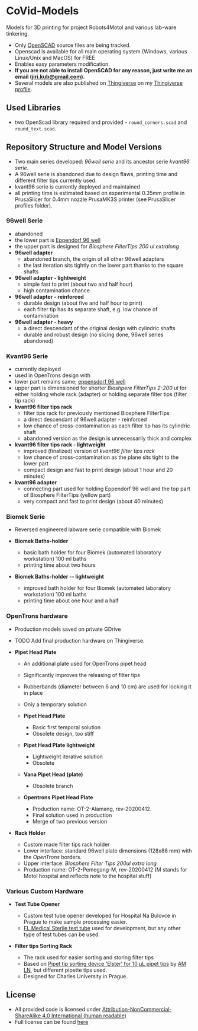 # CoVid-Models

Models for 3D printing for project Robots4Motol and various lab-ware tinkering.
- Only [OpenSCAD](https://www.openscad.org/) source files are being tracked.
- Openscad is available for all main operating system (Windows, various Linux/Unix and MacOS) for FREE
- Enables easy parameters modification.
- **If you are not able to install OpenSCAD for any reason, just write me an email (jiri.kub@gmail.com).**
- Several models are also published on [Thingiverse](https://www.thingiverse.com/) on my [Thingiverse profile](https://www.thingiverse.com/Kvant/about).

## Used Libraries
- two OpenScad library required and provided - `round_corners.scad` and `round_text.scad`.


## Repository Structure and Model Versions
- Two main series developed: _96well serie_ and its ancestor serie _kvant96 serie_.
- A 96well serie is abandoned due to design flaws, printing time and different filter tips currently used.
- kvant96 serie is currently deployed and maintained
- all printing time is estimated based on experimental 0.35mm profile in PrusaSlicer for 0.4mm nozzle PrusaMK3S printer (see PrusaSlicer profiles folder).


### 96well Serie
- abandoned
- the lower part is [Eppendorf  96 well](https://www.eppendorf.com/product-media/doc/en/105601_Marketing-Manual/Eppendorf_Consumables_Technical-data_Deepwell-Plate-96-2000_Eppendorf-Deepwell-Plate-96-2000-uL.pdf)
- the upper part is designed for _Biosphere FilterTips 200 ul extralong_
- **96well adapter**
    - abandoned branch, the origin of all other 96well adapters
    - the last iteration sits tightly on the lower part thanks to the square shafts
- **96well adapter - lightweight**
    - simple fast to print (about two and half hour)
    - high contamination chance
- **96well adapter - reinforced**
    - durable design (about five and half hour to print)
    - each filter tip has its separate shaft, e.g. low chance of contamination
- **96well adapter - heavy**
    - a direct descendant of the original design with cylindric shafts
    - durable and robust design (no slicing done, 96well series abandoned)


### Kvant96 Serie
   - currently deployed
   - used in OpenTrons design with 
   - lower part remains same; [eppensdorf 96 well](https://www.eppendorf.com/product-media/doc/en/105601_Marketing-Manual/Eppendorf_Consumables_Technical-data_Deepwell-Plate-96-2000_Eppendorf-Deepwell-Plate-96-2000-uL.pdf)
   - upper part is dimensioned for shorter _Bioshpere FilterTips 2-200 ul_ for either holding whole rack (adapter) or holding separate filter tips (filter tip rack)
   - **kvant96 filter tips rack**
     - filter tips rack for previously mentioned Biosphere FilterTips
     - a direct descendant of 96well adapter - reinforced
     - low chance of cross-contamination as each filter tip has its cylindric shaft
     - abandoned version as the design is unnecessarily thick and complex
   - **kvant96 filter tips rack - lightweight**
     - improved (finalized) version of _kvant96 filter tips rack_
     - low chance of cross-contamination as the plane sits tight to the lower part
     - compact design and fast to print design (about 1 hour and 20 minutes)
   - **kvant96 adapter**
      - connecting part used for holding Eppendorf 96 well and the top part of Biosphere FilterTips (yellow part)
      - very compact and fast to print design (about 40 minutes)


### Biomek Serie
 - Reversed engineered labware serie compatible with Biomek

 - **Biomek Baths-holder**
   - basic bath holder for four Biomek (automated laboratory workstation) 100 ml baths
   - printing time about two hours
 
 - **Biomek Baths-holder -- lightweight**
   - improved bath holder for four Biomek (automated laboratory workstation) 100 ml baths
   - printing time about one hour and a half


### OpenTrons hardware
 - Production models saved on private GDrive
 - TODO Add final production hardware on Thingiverse.

 - **Pipet Head Plate**
   - An additional plate used for OpenTrons pipet head
   - Significantly improves the releasing of filter tips
   - Rubberbands (diameter between 6 and 10 cm) are used for locking it in place
   - Only a temporary solution

   - **Pipet Head Plate**
     - Basic first temporal solution
     - Obsolete design, too stiff
   
   - **Pipet Head Plate lightweight**
     - Lightweight iterative solution
     - Obsolete

   - **Vana Pipet Head (plate)**
     - Obsolete branch

   - **Opentrons Pipet Head Plate**
     - Production name: OT-2-Alamang, rev-20200412.
     - Final solution used in production
     - Merge of two previous version
  
 - **Rack Holder**
   - Custom made filter tips rack holder
   - Lower interface: standard 96well plate dimensions (128x86 mm) with the _OpenTrons_ borders.
   - Upper interface: _Biosphere Filter Tips 200ul extra long_
   - Production name: OT-2-Pemegang-M, rev-20200412 (M stands for Motol hospital and reflects note to the hospital stuff)


### Various Custom Hardware
 - **Test Tube Opener**
   - Custom test tube opener developed for Hospital Na Bulovce in Prague to make sample processing easier.
   - [FL Medical Sterile test tube](https://www.flmedical.com/test-tubes/test-tubes-with-cap/) used for development, but any other type of test tubes can be used.

 - **Filter tips Sorting Rack**
   - The rack used for easier sorting and storing filter tips
   - Based on [Pipet tip sorting device 'Elster' for 10 µL pipet tips](https://www.thingiverse.com/thing:4256563) by [AM LN](https://www.thingiverse.com/Easylabsolutions/about), but different pipette tips used.
   - Designed for Charles University in Prague.
 

## License
- All provided code is licensed under [Attribution-NonCommercial-ShareAlike 4.0 International (human readable)](https://creativecommons.org/licenses/by-nc-sa/4.0/)
- Full license can be found [here](https://creativecommons.org/licenses/by-nc-sa/4.0/legalcode)
